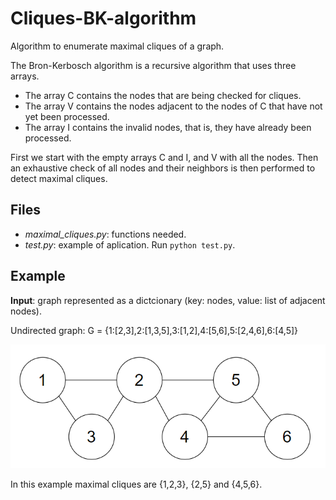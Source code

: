 # Cliques-BK-algorithm
Algorithm to enumerate maximal cliques of a graph.

The Bron-Kerbosch algorithm is a recursive algorithm that uses three arrays.
- The array C contains the nodes that are being checked for cliques.
- The array V contains the nodes adjacent to the nodes of C that have not yet been processed.
- The array I contains the invalid nodes, that is, they have already been processed.

First we start with the empty arrays C and I, and V with all the nodes. Then an exhaustive check of all nodes and their neighbors is then performed to detect maximal cliques.

## Files
- *maximal_cliques.py*: functions needed.
- *test.py*: example of aplication. Run `python test.py`.

## Example
**Input**: graph represented as a dictcionary (key: nodes, value: list of adjacent nodes).

Undirected graph: G = {1:[2,3],2:[1,3,5],3:[1,2],4:[5,6],5:[2,4,6],6:[4,5]}

![](imgs/graph.png)

In this example maximal cliques are {1,2,3}, {2,5} and {4,5,6}.
